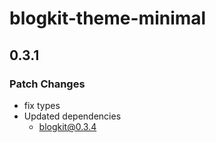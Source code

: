 # blogkit-theme-minimal

## 0.3.1

### Patch Changes

- fix types
- Updated dependencies
  - blogkit@0.3.4
